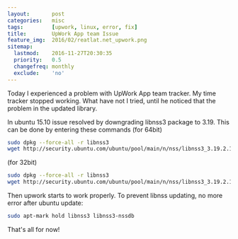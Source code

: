 ```yaml
---
layout:       post
categories:   misc
tags:         [upwork, linux, error, fix]
title:        UpWork App team Issue
feature_img:  2016/02/reatlat.net_upwork.png
sitemap:
  lastmod:    2016-11-27T20:30:35
  priority:   0.5
  changefreq: monthly
  exclude:    'no'
---
```


Today I experienced a problem with UpWork App team tracker.
My time tracker stopped working.
What have not I tried, until he noticed that the problem in the updated library.

In ubuntu 15.10 issue resolved by downgrading libnss3 package to 3.19. This can be done by entering these commands
(for 64bit)

```sh
sudo dpkg --force-all -r libnss3
wget http://security.ubuntu.com/ubuntu/pool/main/n/nss/libnss3_3.19.2.1-0ubuntu0.15.10.2_amd64.deb sudo dpkg -i libnss3_3.19.2.1-0ubuntu0.15.10.2_amd64.deb
```

(for 32bit)

```sh
sudo dpkg --force-all -r libnss3
wget http://security.ubuntu.com/ubuntu/pool/main/n/nss/libnss3_3.19.2.1-0ubuntu0.15.10.2_i386.deb sudo dpkg -i libnss3_3.19.2.1-0ubuntu0.15.10.2_i386.deb
```

Then upwork starts to work properly.
To prevent libnss updating, no more error after ubuntu update:

```sh
sudo apt-mark hold libnss3 libnss3-nssdb
```

That's all for now!